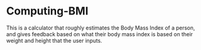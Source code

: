 # Computing-BMI

This is a calculator that roughly estimates the Body Mass Index of a person, and gives feedback based on what their body mass index is based on their weight and height that 
the user inputs. 
